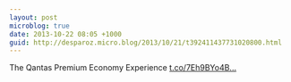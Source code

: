 ```yaml
---
layout: post
microblog: true
date: 2013-10-22 08:05 +1000
guid: http://desparoz.micro.blog/2013/10/21/t392411437731020800.html
---
```

The Qantas Premium Economy Experience [t.co/7Eh9BYo4B...](http://t.co/7Eh9BYo4BI)
